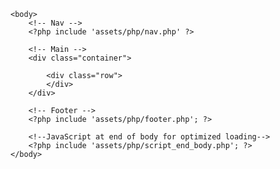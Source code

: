 <?php include 'assets/php/start.php' ?>

<!DOCTYPE html>

<html>
	<head>
	    <?php include 'assets/php/head.php'; ?>
	</head>

	<body>
		<!-- Nav -->
		<?php include 'assets/php/nav.php' ?>

		<!-- Main -->
		<div class="container">

			<div class="row">
			</div>
		</div>
		
		<!-- Footer -->
		<?php include 'assets/php/footer.php'; ?>

		<!--JavaScript at end of body for optimized loading-->
		<?php include 'assets/php/script_end_body.php'; ?>
	</body>
</html>
        